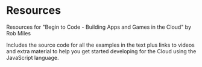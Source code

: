 # Resources
Resources for "Begin to Code - Building Apps and Games in the Cloud" by Rob Miles

Includes the source code for all the examples in the text plus links to videos and extra material to help you get started developing for the Cloud using the JavaScript language. 
